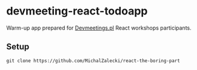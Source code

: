 # devmeeting-react-todoapp

Warm-up app prepared for [Devmeetings.pl](http://devmeetings.pl/) React workshops participants.

## Setup

```
git clone https://github.com/MichalZalecki/react-the-boring-part
```
